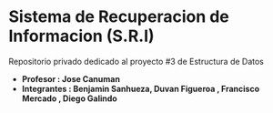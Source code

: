 # Sistema de Recuperacion de Informacion (S.R.I)

Repositorio privado dedicado al proyecto #3 de Estructura de Datos

- **Profesor : Jose Canuman**
- **Integrantes : Benjamin Sanhueza, Duvan Figueroa , Francisco Mercado , Diego Galindo**
